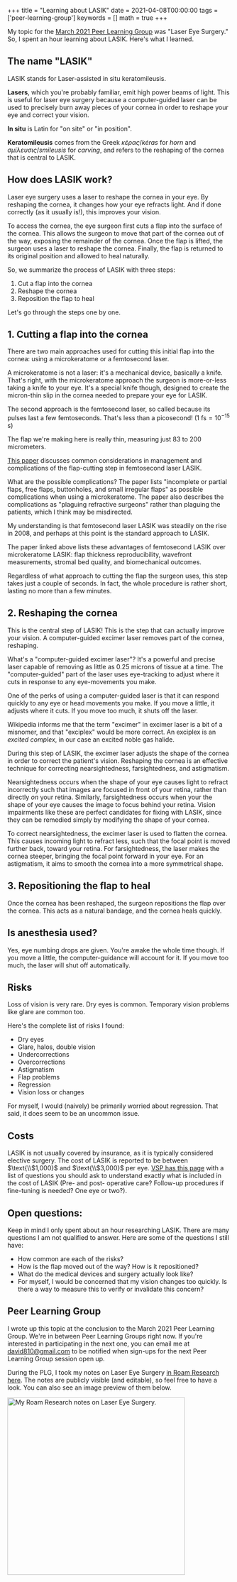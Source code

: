 +++
title = "Learning about LASIK"
date = 2021-04-08T00:00:00
tags = ['peer-learning-group']
keywords = []
math = true
+++

My topic for the [March 2021 Peer Learning Group](/snippets/2021-03-11-peer-learning-group-topics/) was "Laser Eye Surgery." So, I spent an hour learning about LASIK. Here's what I learned.

## The name "LASIK"

LASIK stands for Laser-assisted in situ keratomileusis.

**Lasers**, which you're probably familiar, emit high power beams of light. This is useful for laser eye surgery because a computer-guided laser can be used to precisely burn away pieces of your cornea in order to reshape your eye and correct your vision.

**In situ** is Latin for "on site" or "in position".

**Keratomileusis** comes from the Greek *κέρας*/*kéras* for *horn* and *σμίλευσις*/*smileusis* for *carving*, and refers to the reshaping of the cornea that is central to LASIK.

## How does LASIK work?

Laser eye surgery uses a laser to reshape the cornea in your eye. By reshaping the cornea, it changes how your eye refracts light. And if done correctly (as it usually is!), this improves your vision.

To access the cornea, the eye surgeon first cuts a flap into the surface of the cornea. This allows the surgeon to move that part of the cornea out of the way, exposing the remainder of the cornea. Once the flap is lifted, the surgeon uses a laser to reshape the cornea. Finally, the flap is returned to its original position and allowed to heal naturally.

So, we summarize the process of LASIK with three steps:

1. Cut a flap into the cornea
2. Reshape the cornea
3. Reposition the flap to heal

Let's go through the steps one by one.

## 1. Cutting a flap into the cornea

There are two main approaches used for cutting this initial flap into the cornea: using a microkeratome or a femtosecond laser.

A microkeratome is not a laser: it's a mechanical device, basically a knife. That's right, with the microkeratome approach the surgeon is more-or-less taking a knife to your eye.
It's a special knife though, designed to create the micron-thin slip in the cornea needed to prepare your eye for LASIK.

The second approach is the femtosecond laser, so called because its pulses last a few femtoseconds. That's less than a picosecond! ($1\text{ fs} = 10^{-15}\text{ s}$)

The flap we're making here is really thin, measuring just 83 to 200 micrometers.

[This paper](https://www.ncbi.nlm.nih.gov/pmc/articles/PMC4089871/) discusses common considerations in management and complications of the flap-cutting step in femtosecond laser LASIK.

What are the possible complications? The paper lists "incomplete or partial flaps, free flaps, buttonholes, and small irregular flaps" as possible complications when using a microkeratome. The paper also describes the complications as "plaguing refractive surgeons" rather than plaguing the patients, which I think may be misdirected.

My understanding is that femtosecond laser LASIK was steadily on the rise in 2008, and perhaps at this point is the standard approach to LASIK.

The paper linked above lists these advantages of femtosecond LASIK over microkeratome LASIK: flap thickness reproducibility, wavefront measurements, stromal bed quality, and biomechanical outcomes.

Regardless of what approach to cutting the flap the surgeon uses, this step takes just a couple of seconds. In fact, the whole procedure is rather short, lasting no more than a few minutes.

## 2. Reshaping the cornea

This is the central step of LASIK! This is the step that can actually improve your vision. A computer-guided excimer laser removes part of the cornea, reshaping.

What's a "computer-guided excimer laser"? It's a powerful and precise laser capable of removing as little as 0.25 microns of tissue at a time. The "computer-guided" part of the laser uses eye-tracking to adjust where it cuts in response to any eye-movements you make.

One of the perks of using a computer-guided laser is that it can respond quickly to any eye or head movements you make. If you move a little, it adjusts where it cuts. If you move too much, it shuts off the laser.

Wikipedia informs me that the term "excimer" in excimer laser is a bit of a misnomer, and that "exciplex" would be more correct. An exciplex is an *excited complex*, in our case an excited noble gas halide.

During this step of LASIK, the excimer laser adjusts the shape of the cornea in order to correct the patient's vision. Reshaping the cornea is an effective technique for correcting nearsightedness, farsightedness, and astigmatism.

Nearsightedness occurs when the shape of your eye causes light to refract incorrectly such that images are focused in front of your retina, rather than directly *on* your retina. Similarly, farsightedness occurs when your the shape of your eye causes the image to focus behind your retina. Vision impairments like these are perfect candidates for fixing with LASIK, since they can be remedied simply by modifying the shape of your cornea.

To correct nearsightedness, the excimer laser is used to flatten the cornea. This causes incoming light to refract less, such that the focal point is moved further back, toward your retina. For farsightedness, the laser makes the cornea steeper, bringing the focal point forward in your eye. For an astigmatism, it aims to smooth the cornea into a more symmetrical shape.

## 3. Repositioning the flap to heal

Once the cornea has been reshaped, the surgeon repositions the flap over the cornea. This acts as a natural bandage, and the cornea heals quickly.

## Is anesthesia used?

Yes, eye numbing drops are given. You're awake the whole time though. If you move a little, the computer-guidance will account for it. If you move too much, the laser will shut off automatically.

## Risks

Loss of vision is very rare. Dry eyes is common. Temporary vision problems like glare are common too.

Here's the complete list of risks I found:

- Dry eyes
- Glare, halos, double vision
- Undercorrections
- Overcorrections
- Astigmatism
- Flap problems
- Regression
- Vision loss or changes

For myself, I would (naively) be primarily worried about regression. That said, it does seem to be an uncommon issue.

## Costs

LASIK is not usually covered by insurance, as it is typically considered elective surgery. The cost of LASIK is reported to be between $\text{\\$1,000}$ and $\text{\\$3,000}$ per eye. [VSP has this page](https://www.vsp.com/eyewear-wellness/lasik-glasses-lenses/lasik-eye-surgery-cost) with a list of questions you should ask to understand exactly what is included in the cost of LASIK (Pre- and post- operative care? Follow-up procedures if fine-tuning is needed? One eye or two?).

## Open questions:

Keep in mind I only spent about an hour researching LASIK. There are many questions I am not qualified to answer. Here are some of the questions I still have:

- How common are each of the risks?
- How is the flap moved out of the way? How is it repositioned?
- What do the medical devices and surgery actually look like?
- For myself, I would be concerned that my vision changes too quickly. Is there a way to measure this to verify or invalidate this concern?

## Peer Learning Group

I wrote up this topic at the conclusion to the March 2021 Peer Learning Group. We're in between Peer Learning Groups right now. If you're interested in participating in the next one, you can email me at david810@gmail.com to be notified when sign-ups for the next Peer Learning Group session open up.

During the PLG, I took my notes on Laser Eye Surgery [in Roam Research here](https://roamresearch.com/#/app/commons-db/page/vgNgwbZlz). The notes are publicly visible (and editable), so feel free to have a look. You can also see an image preview of them below.

<a href="https://roamresearch.com/#/app/commons-db/page/vgNgwbZlz"><img align="center" src="/snippets/2021-04-08-lasiknotes.png" alt="My Roam Research notes on Laser Eye Surgery." height="400px"></a>

